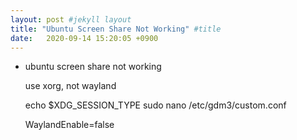 ```yaml
---
layout: post #jekyll layout
title: "Ubuntu Screen Share Not Working" #title 
date:   2020-09-14 15:20:05 +0900                 
---
```


-   ubuntu screen share not working

    use xorg, not wayland

    echo $XDG_SESSION_TYPE
    sudo nano /etc/gdm3/custom.conf

    WaylandEnable=false

